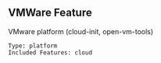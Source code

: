 ## VMWare Feature

VMware platform (cloud-init, open-vm-tools)

	Type: platform
	Included Features: cloud

#
